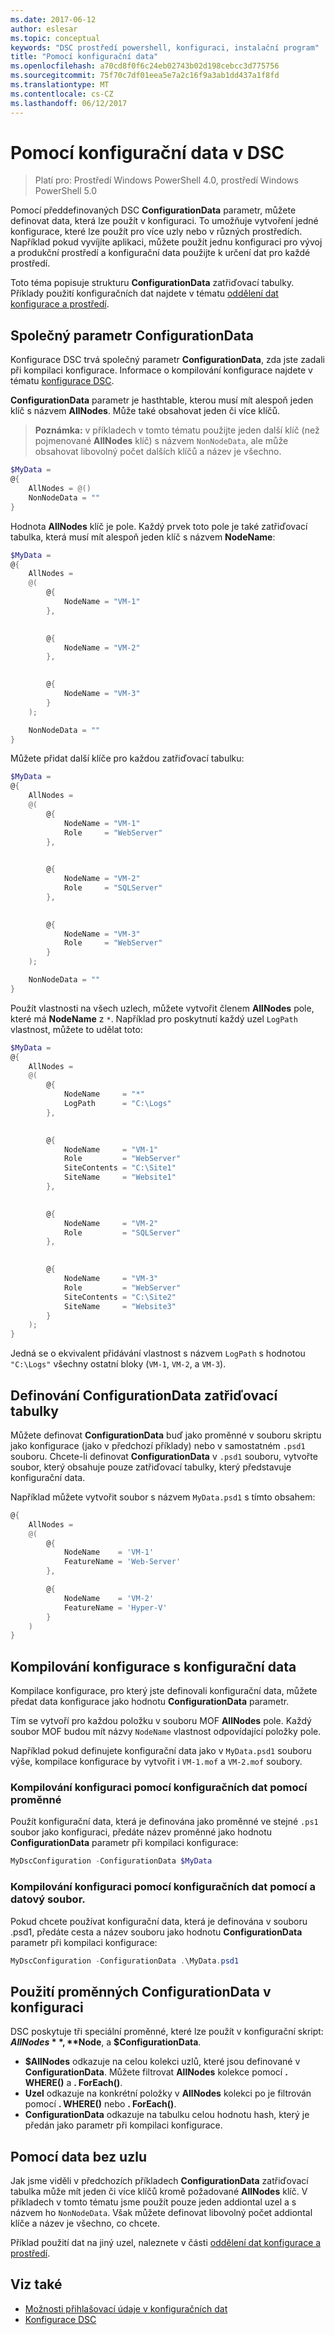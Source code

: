 ```yaml
---
ms.date: 2017-06-12
author: eslesar
ms.topic: conceptual
keywords: "DSC prostředí powershell, konfiguraci, instalační program"
title: "Pomocí konfigurační data"
ms.openlocfilehash: a70cd8f0f6c24eb02743b02d198cebcc3d775756
ms.sourcegitcommit: 75f70c7df01eea5e7a2c16f9a3ab1dd437a1f8fd
ms.translationtype: MT
ms.contentlocale: cs-CZ
ms.lasthandoff: 06/12/2017
---
```

# <a name="using-configuration-data-in-dsc"></a>Pomocí konfigurační data v DSC

>Platí pro: Prostředí Windows PowerShell 4.0, prostředí Windows PowerShell 5.0

Pomocí předdefinovaných DSC **ConfigurationData** parametr, můžete definovat data, která lze použít v konfiguraci. To umožňuje vytvoření jedné konfigurace, které lze použít pro více uzly nebo v různých prostředích. Například pokud vyvíjíte aplikaci, můžete použít jednu konfiguraci pro vývoj a produkční prostředí a konfigurační data použijte k určení dat pro každé prostředí.

Toto téma popisuje strukturu **ConfigurationData** zatřiďovací tabulky. Příklady použití konfiguračních dat najdete v tématu [oddělení dat konfigurace a prostředí](separatingEnvData.md).

## <a name="the-configurationdata-common-parameter"></a>Společný parametr ConfigurationData

Konfigurace DSC trvá společný parametr **ConfigurationData**, zda jste zadali při kompilaci konfigurace. Informace o kompilování konfigurace najdete v tématu [konfigurace DSC](configurations.md).

**ConfigurationData** parametr je hasthtable, kterou musí mít alespoň jeden klíč s názvem **AllNodes**. Může také obsahovat jeden či více klíčů.

>**Poznámka:** v příkladech v tomto tématu použijte jeden další klíč (než pojmenované **AllNodes** klíč) s názvem `NonNodeData`, ale může obsahovat libovolný počet dalších klíčů a název je všechno.

```powershell
$MyData = 
@{
    AllNodes = @()
    NonNodeData = ""   
}
```

Hodnota **AllNodes** klíč je pole. Každý prvek toto pole je také zatřiďovací tabulka, která musí mít alespoň jeden klíč s názvem **NodeName**:

```powershell
$MyData = 
@{
    AllNodes = 
    @(
        @{
            NodeName = "VM-1"
        },

 
        @{
            NodeName = "VM-2"
        },

 
        @{
            NodeName = "VM-3"
        }
    );

    NonNodeData = ""   
}
```

Můžete přidat další klíče pro každou zatřiďovací tabulku:

```powershell
$MyData = 
@{
    AllNodes = 
    @(
        @{
            NodeName = "VM-1"
            Role     = "WebServer"
        },

 
        @{
            NodeName = "VM-2"
            Role     = "SQLServer"
        },

 
        @{
            NodeName = "VM-3"
            Role     = "WebServer"
        }
    );

    NonNodeData = ""   
}
```

Použít vlastnosti na všech uzlech, můžete vytvořit členem **AllNodes** pole, které má **NodeName** z `*`. Například pro poskytnutí každý uzel `LogPath` vlastnost, můžete to udělat toto:

```powershell
$MyData = 
@{
    AllNodes = 
    @(
        @{
            NodeName     = "*"
            LogPath      = "C:\Logs"
        },

 
        @{
            NodeName     = "VM-1"
            Role         = "WebServer"
            SiteContents = "C:\Site1"
            SiteName     = "Website1"
        },

 
        @{
            NodeName     = "VM-2"
            Role         = "SQLServer"
        },

 
        @{
            NodeName     = "VM-3"
            Role         = "WebServer"
            SiteContents = "C:\Site2"
            SiteName     = "Website3"
        }
    );
}
```

Jedná se o ekvivalent přidávání vlastnost s názvem `LogPath` s hodnotou `"C:\Logs"` všechny ostatní bloky (`VM-1`, `VM-2`, a `VM-3`).

## <a name="defining-the-configurationdata-hashtable"></a>Definování ConfigurationData zatřiďovací tabulky

Můžete definovat **ConfigurationData** buď jako proměnné v souboru skriptu jako konfigurace (jako v předchozí příklady) nebo v samostatném `.psd1` souboru. Chcete-li definovat **ConfigurationData** v `.psd1` souboru, vytvořte soubor, který obsahuje pouze zatřiďovací tabulky, který představuje konfigurační data.

Například můžete vytvořit soubor s názvem `MyData.psd1` s tímto obsahem:

```powershell
@{
    AllNodes =
    @(
        @{
            NodeName    = 'VM-1'
            FeatureName = 'Web-Server'
        },

        @{
            NodeName    = 'VM-2'
            FeatureName = 'Hyper-V'
        }
    )
}
```

## <a name="compiling-a-configuration-with-configuration-data"></a>Kompilování konfigurace s konfigurační data

Kompilace konfigurace, pro který jste definovali konfigurační data, můžete předat data konfigurace jako hodnotu **ConfigurationData** parametr.

Tím se vytvoří pro každou položku v souboru MOF **AllNodes** pole.
Každý soubor MOF budou mít názvy `NodeName` vlastnost odpovídající položky pole.

Například pokud definujete konfigurační data jako v `MyData.psd1` souboru výše, kompilace konfigurace by vytvořit i `VM-1.mof` a `VM-2.mof` soubory.

### <a name="compiling-a-configuration-with-configuration-data-using-a-variable"></a>Kompilování konfiguraci pomocí konfiguračních dat pomocí proměnné

Použít konfigurační data, která je definována jako proměnné ve stejné `.ps1` soubor jako konfiguraci, předáte název proměnné jako hodnotu **ConfigurationData** parametr při kompilaci konfigurace:

```powershell
MyDscConfiguration -ConfigurationData $MyData
```

### <a name="compiling-a-configuration-with-configuration-data-using-a-data-file"></a>Kompilování konfiguraci pomocí konfiguračních dat pomocí a datový soubor.

Pokud chcete používat konfigurační data, která je definována v souboru .psd1, předáte cesta a název souboru jako hodnotu **ConfigurationData** parametr při kompilaci konfigurace:

```powershell
MyDscConfiguration -ConfigurationData .\MyData.psd1
```

## <a name="using-configurationdata-variables-in-a-configuration"></a>Použití proměnných ConfigurationData v konfiguraci

DSC poskytuje tři speciální proměnné, které lze použít v konfigurační skript: **$AllNodes**, **$Node**, a **$ConfigurationData**.

- **$AllNodes** odkazuje na celou kolekci uzlů, které jsou definované v **ConfigurationData**. Můžete filtrovat **AllNodes** kolekce pomocí **. WHERE()** a **. ForEach()**.
- **Uzel** odkazuje na konkrétní položky v **AllNodes** kolekci po je filtrován pomocí **. WHERE()** nebo **. ForEach()**.
- **ConfigurationData** odkazuje na tabulku celou hodnotu hash, který je předán jako parametr při kompilaci konfigurace.

## <a name="using-non-node-data"></a>Pomocí data bez uzlu

Jak jsme viděli v předchozích příkladech **ConfigurationData** zatřiďovací tabulka může mít jeden či více klíčů kromě požadované **AllNodes** klíč.
V příkladech v tomto tématu jsme použít pouze jeden addiontal uzel a s názvem ho `NonNodeData`. Však můžete definovat libovolný počet addiontal klíče a název je všechno, co chcete.

Příklad použití dat na jiný uzel, naleznete v části [oddělení dat konfigurace a prostředí](separatingEnvData.md).

## <a name="see-also"></a>Viz také
- [Možnosti přihlašovací údaje v konfiguračních dat](configDataCredentials.md)
- [Konfigurace DSC](configurations.md)

